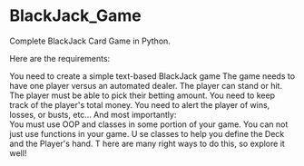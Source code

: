 # BlackJack_Game
Complete BlackJack Card Game in Python.  

Here are the requirements:  

You need to create a simple text-based BlackJack game The game needs to have one player versus an automated dealer. 
The player can stand or hit. 
The player must be able to pick their betting amount. 
You need to keep track of the player's total money. 
You need to alert the player of wins, losses, or busts, etc... 
And most importantly:  
You must use OOP and classes in some portion of your game. 
You can not just use functions in your game. U
se classes to help you define the Deck and the Player's hand. T
here are many right ways to do this, so explore it well!
